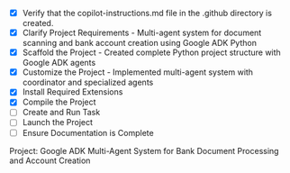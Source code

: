 <!-- Google ADK Multi-Agent Bank Account Creation System -->
- [x] Verify that the copilot-instructions.md file in the .github directory is created.
- [x] Clarify Project Requirements - Multi-agent system for document scanning and bank account creation using Google ADK Python
- [x] Scaffold the Project - Created complete Python project structure with Google ADK agents
- [x] Customize the Project - Implemented multi-agent system with coordinator and specialized agents  
- [x] Install Required Extensions
- [x] Compile the Project
- [ ] Create and Run Task
- [ ] Launch the Project
- [ ] Ensure Documentation is Complete

Project: Google ADK Multi-Agent System for Bank Document Processing and Account Creation
